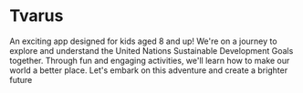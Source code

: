 # Tvarus
An exciting app designed for kids aged 8 and up! We're on a journey to explore and understand the United Nations Sustainable Development Goals together. Through fun and engaging activities, we'll learn how to make our world a better place. Let's embark on this adventure and create a brighter future

